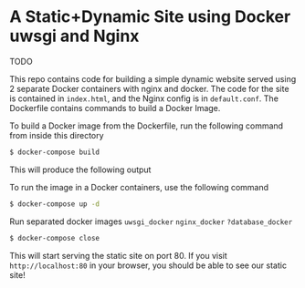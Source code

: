 # A Static+Dynamic Site using Docker uwsgi and Nginx

TODO  

This repo contains code for building a simple dynamic website served using 2 separate Docker containers with nginx and docker. The code for the site is contained in `index.html`, and the Nginx config is in `default.conf`. The Dockerfile contains commands to build a Docker Image.

To build a Docker image from the Dockerfile, run the following command from inside this directory

```sh
$ docker-compose build
```
This will produce the following output


To run the image in a Docker containers, use the following command
```sh
$ docker-compose up -d
```

Run separated docker images `uwsgi_docker` `nginx_docker` `?database_docker`


```sh
$ docker-compose close
```

This will start serving the static site on port 80. If you visit `http://localhost:80` in your browser, you should be able to see our static site!